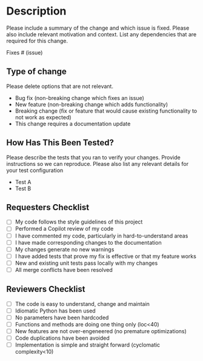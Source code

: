 # Description

Please include a summary of the change and which issue is fixed. Please also include relevant motivation and context. List any dependencies that are required for this change.

Fixes # (issue)

## Type of change

Please delete options that are not relevant.

- Bug fix (non-breaking change which fixes an issue)
- New feature (non-breaking change which adds functionality)
- Breaking change (fix or feature that would cause existing functionality to not work as expected)
- This change requires a documentation update

## How Has This Been Tested?

Please describe the tests that you ran to verify your changes. Provide instructions so we can reproduce. Please also list any relevant details for your test configuration

- Test A
- Test B

## Requesters Checklist

- [ ] My code follows the style guidelines of this project
- [ ] Performed a Copilot review of my code
- [ ] I have commented my code, particularly in hard-to-understand areas
- [ ] I have made corresponding changes to the documentation
- [ ] My changes generate no new warnings
- [ ] I have added tests that prove my fix is effective or that my feature works
- [ ] New and existing unit tests pass locally with my changes
- [ ] All merge conflicts have been resolved

## Reviewers Checklist

- [ ] The code is easy to understand, change and maintain
- [ ] Idiomatic Python has been used
- [ ] No parameters have been hardcoded
- [ ] Functions and methods are doing one thing only (loc<40)
- [ ] New features are not over-engeneered (no premature optimizations)
- [ ] Code duplications have been avoided
- [ ] Implementation is simple and straight forward (cyclomatic complexity<10)
